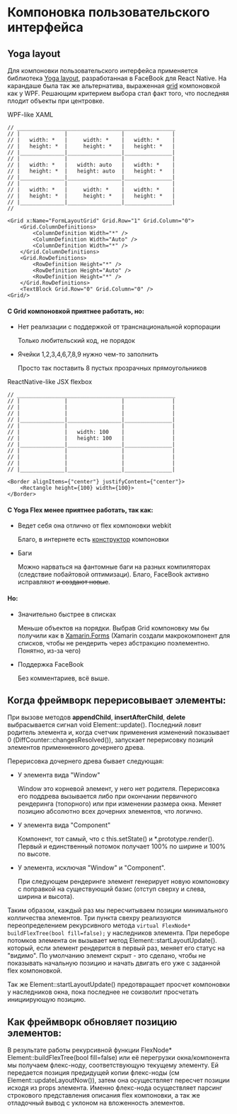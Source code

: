 
# Компоновка пользовательского интерфейса

## Yoga layout
Для компоновки пользовательского интерфейса применяется библиотека [Yoga layout](https://yogalayout.com/), разработанная в FaceBook для React Native. На карандаше была так же альтернатива, выраженная [grid](https://docs.microsoft.com/en-us/uwp/api/windows.ui.xaml.controls.grid) компоновкой как у WPF. Решающим критерием выбора стал факт того, что последняя плодит объекты при центровке.

WPF-like XAML
```
// __________________________________________________
// |              |                 |               |
// |   width: *   |     width: *    |   width: *    |
// |   height: *  |     height: *   |   height: *   |
// |______________|_________________|_______________|
// |              |                 |               |
// |   width: *   |   width: auto   |   width: *    |
// |   height: *  |   height: auto  |   height: *   |
// |______________|_________________|_______________|
// |              |                 |               |
// |   width: *   |     width: *    |   width: *    |
// |   height: *  |     height: *   |   height: *   |
// |______________|_________________|_______________|
//

<Grid x:Name="FormLayoutGrid" Grid.Row="1" Grid.Column="0">
    <Grid.ColumnDefinitions>
        <ColumnDefinition Width="*" />
        <ColumnDefinition Width="Auto" />
        <ColumnDefinition Width="*" />
    </Grid.ColumnDefinitions>
    <Grid.RowDefinitions>
        <RowDefinition Height="*" />
        <RowDefinition Height="Auto" />
        <RowDefinition Height="*" />
    </Grid.RowDefinitions>
    <TextBlock Grid.Row="0" Grid.Column="0" />
<Grid/>
```

#### С Grid компоновкой приятнее работать, но:

 - Нет реализации с поддержкой от транснациональной корпорации 

    Только любительский код, не порядок

 - Ячейки 1,2,3,4,6,7,8,9 нужно чем-то заполнить

    Просто так поставить 8 пустых прозрачных прямоугольников


ReactNative-like JSX flexbox
```
// __________________________________________________
// |              |                 |               |
// |              |                 |               |
// |              |                 |               |
// |______________|_________________|_______________|
// |              |                 |               |
// |              |   width: 100    |               |
// |              |   height: 100   |               |
// |______________|_________________|_______________|
// |              |                 |               |
// |              |                 |               |
// |              |                 |               |
// |______________|_________________|_______________|

<Border alignItems={"center"} justifyContent={"center"}>
    <Rectangle height={100} width={100}>
</Border>

```

#### С Yoga Flex менее приятнее работать, так как:

 - Ведет себя она отлично от flex компоновки webkit

    Благо, в интернете есть [конструктор](https://yogalayout.com/playground) компоновки

 - Баги

    Можно нарваться на фантомные баги на разных компиляторах (следствие побайтовой оптимизаци). Благо, FaceBook активно исправляют ~~и создают новые~~.

#### Но:

 - Значительно быстрее в списках

    Меньше объектов на порядки. Выбрав Grid компоновку мы бы получили как в [Xamarin.Forms](https://github.com/xamarin/Xamarin.Forms) (Xamarin создали макрокомпонент для списков, чтобы не рендерить через абстракцию поэлементно. Понятно, из-за чего)

 - Поддержка FaceBook

    Без комментариев, всё выше.

## Когда фреймворк перерисовывает элементы:
При вызове методов **appendChild**, **insertAfterChild**, **delete** выбрасывается сигнал void Element::update(). Последний ловит родитель элемента и, когда счетчик применения изменений показывает 0 (DiffCounter::changesResolved()), запускает перерисовку позиций элементов применненного дочернего древа. 

Перерисовка дочернего древа бывает следующая:

 - У элемента вида "Window"

    Window это корневой элемент, у него нет родителя. Перерисовка его поддрева вызывается либо при окончании первичного рендеринга (топорного) или при изменении размера окна. Меняет позицию абсолютно всех дочерних элементов, что логично.

 - У элемента вида "Component"

    Компонент, тот самый, что с this.setState() и *.prototype.render(). Первый и единственный потомок получает 100% по ширине и 100% по высоте.

 - У элемента, исключая "Window" и "Component".

    При следующем рендеринге элемент генерирует новую компоновку с поправкой на существующий базис (отступ сверху и слева, ширина и высота).

Таким образом, каждый раз мы пересчитываем позиции минимального колличества элементов. Три пункта свехру реализуются переопределением рекурсивного метода `virtual FlexNode* buildFlexTree(bool fill=false);` у наследников элемента. При переборе потомков элемента он вызывает метод Element::startLayoutUpdate(). который, если элемент рендерится в первый раз, меняет его статус на "видимо". По умолчанию элемент скрыт - это сделано, чтобы не показывать начальную позицию и начать двигать его уже с заданной flex компоновкой.

Так же Element::startLayoutUpdate() предотвращает просчет компоновки у наследников окна, пока последнее не соизволит просчетать инициирующую позицию.

## Как фреймворк обновляет позицию элементов:

В результате работы рекурсивной функции FlexNode* Element::buildFlexTree(bool fill=false) или её перегрузки окна/компонента мы получаем флекс-ноду, соответствующую текущему элементу. Ей передается позиция предидущей копии флекс-ноды (см Element::updateLayoutNow()), затем она осуществляет пересчет позиции исходя из props элемента. Именно флекс-нода осуществляет парсинг строкового представления описания flex компоновки, а так же отладочный вывод с уклоном на вложенность элементов. 
